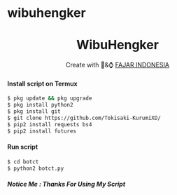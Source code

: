 # wibuhengker
<h1 align="center">
  WibuHengker
</h1>
</div>
<p align="center">
  Create with 🍮&⌚ <a href="https://www.facebook.com/NFSMWID">FAJAR INDONESIA</a>
</p>
<p align="center">
 

#### Install script on Termux
```bash
$ pkg update && pkg upgrade
$ pkg install python2
$ pkg install git
$ git clone https://github.com/Tokisaki-KurumiXD/
$ pip2 install requests bs4
$ pip2 install futures
```
#### Run script
```bash
$ cd botct
$ python2 botct.py
```

##### Notice Me : Thanks For Using My Script

